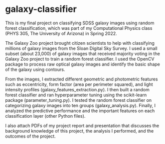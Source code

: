# galaxy-classifier
This is my final project on classifying SDSS galaxy images using random forest classification, which
was part of my Computational Physics class (PHYS 305, The University of Arizona) in Spring 2022.

The Galaxy Zoo project brought citizen scientists to help with classifying millions of
galaxy images from the Sloan Digital Sky Survey. I used a small subset (about 23,000) of galaxy
images that received majority voting in the Galaxy Zoo project to train a random forest classifier.
I used the OpenCV package to process raw optical galaxy images and identify the basic 
shape of the galaxy using contours. 

From the images, I extracted different geometric and photometric features such as eccentricity, 
form factor (area per perimeter squared), and light intensity profiles (galaxy_features_extraction.py). 
I then built a random forest classifier and ran hyperparameter tuning using the scikit-learn package 
(parameter_tuning.py). I tested the random forest classifier on categorizing galaxy images into ten groups 
(galaxy_analysis.py). Finally, I analyzed the predictive performance and the important features on each 
classification layer (other Python files).

I also attach PDFs of my project report and presentation that discusses the background knowledge of this 
project, the analysis I performed, and the outcomes of the project.
